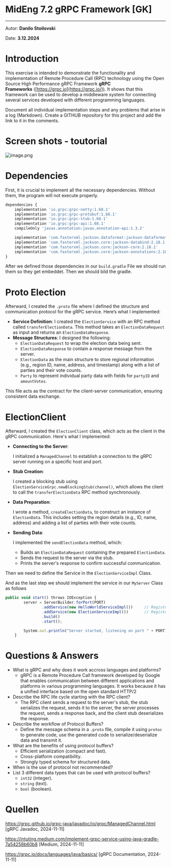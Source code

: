 # MidEng 7.2 gRPC Framework [GK]

---

Autor: **Danilo Stoilovski**

Date: **3.12.2024**

# Introduction

This exercise is intended to demonstrate the functionality and implementation of Remote Procedure Call (RPC) technology using the Open Source High Performance gRPC Framework **gRPC Frameworks** ([https://grpc.io](https://grpc.io/)). It shows that this framework can be used to develop a middleware system for connecting several services developed with different programming languages.

Document all individual implementation steps and any problems that arise in a log (Markdown). Create a GITHUB repository for this project and add the link to it in the comments.

# Screen shots - toutorial

![image.png](..%2F..%2F..%2F..%2FDANILO%7E1%2FAppData%2FLocal%2FTemp%2FRar%24DRa21160.49103%2Fimage.png)

# Dependencies

First, it is crucial to implement all the necessary dependencies. Without them, the program will not execute properly.

```jsx
dependencies {
    implementation 'io.grpc:grpc-netty:1.68.1'
    implementation 'io.grpc:grpc-protobuf:1.68.1'
    implementation 'io.grpc:grpc-stub:1.68.1'
    implementation 'io.grpc:grpc-api:1.68.1'
    compileOnly 'javax.annotation:javax.annotation-api:1.3.2'

    implementation 'com.fasterxml.jackson.dataformat:jackson-dataformat-xml:2.18.1'
    implementation 'com.fasterxml.jackson.core:jackson-databind:2.18.1'
    implementation 'com.fasterxml.jackson.core:jackson-core:2.18.1'
    implementation 'com.fasterxml.jackson.core:jackson-annotations:2.18.1'
}
```

After we defined those dependencies in our `build.gradle` File we should run them so they get embeddet. Then we should bild the gradle.

# Proto Election

Afterward, I created the `.proto` file where I defined the structure and communication protocol for the gRPC service. Here’s what I implemented:

- **Service Definition**: I created the `ElectionService` with an RPC method called `transferElectionData`. This method takes an `ElectionDataRequest` as input and returns an `ElectionDataResponse`.
- **Message Structures**: I designed the following:
    - `ElectionDataRequest` to wrap the election data being sent.
    - `ElectionDataResponse` to contain a response message from the server.
    - `ElectionData` as the main structure to store regional information (e.g., region ID, name, address, and timestamp) along with a list of parties and their vote counts.
    - `Party` to represent individual party data with fields for `partyID` and `amountVotes`.

This file acts as the contract for the client-server communication, ensuring consistent data exchange.

# ElectionClient

Afterward, I created the `ElectionClient` class, which acts as the client in the gRPC communication. Here's what I implemented:

- **Connecting to the Server**:

  I initialized a `ManagedChannel` to establish a connection to the gRPC server running on a specific host and port.

- **Stub Creation**:

  I created a blocking stub using `ElectionServiceGrpc.newBlockingStub(channel)`, which allows the client to call the `transferElectionData` RPC method synchronously.

- **Data Preparation**:

  I wrote a method, `createElectionData`, to construct an instance of `ElectionData`. This includes setting the region details (e.g., ID, name, address) and adding a list of parties with their vote counts.

- **Sending Data**:

  I implemented the `sendElectionData` method, which:

    - Builds an `ElectionDataRequest` containing the prepared `ElectionData`.
    - Sends the request to the server via the stub.
    - Prints the server's response to confirm successful communication.

Then we need to define the Service in the `ElectionServiceImpl` Class.

And as the last step we should implement the service in our `MyServer` Class as follows

```jsx
public void start() throws IOException {
        server = ServerBuilder.forPort(PORT)
                .addService(new HelloWorldServiceImpl())     // Register HelloWorld service
                .addService(new ElectionServiceImpl())       // Register Election service
                .build()
                .start();

        System.out.println("Server started, listening on port " + PORT);
    }
```

# Questions & Answers

- What is gRPC and why does it work accross languages and platforms?
    - gRPC is a Remote Procedure Call framework developed by Google that enables communication between different applications and platforms in various programming languages. It works because it has a unified interface based on the open standard HTTP/2
- Describe the RPC life cycle starting with the RPC client?
    - The RPC client sends a request to the server's stub, the stub serializes the request, sends it to the server, the server processes the request, sends a response back, and the client stub deserializes the response.
- Describe the workflow of Protocol Buffers?
    - Define the message schema in a `.proto` file, compile it using `protoc` to generate code, use the generated code to serialize/deserialize data and transmit it.
- What are the benefits of using protocol buffers?
    - Efficient serialization (compact and fast).
    - Cross-platform compatibility.
    - Strongly typed schema for structured data.
- When is the use of protocol not recommended?
- List 3 different data types that can be used with protocol buffers?
    - `int32` (integer).
    - `string` (text).
    - `bool` (boolean).

# Quellen 

https://grpc.github.io/grpc-java/javadoc/io/grpc/ManagedChannel.html [gRPC Javadoc, 2024-11-11]

https://intuting.medium.com/implement-grpc-service-using-java-gradle-7a54258b60b8 [Medium, 2024-11-11]

https://grpc.io/docs/languages/java/basics/ [gRPC Documentation, 2024-11-11]